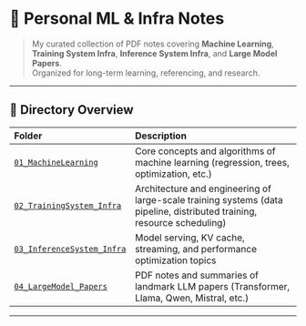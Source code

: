# 🧠 Personal ML & Infra Notes

> My curated collection of PDF notes covering **Machine Learning**, **Training System Infra**, **Inference System Infra**, and **Large Model Papers**.  
> Organized for long-term learning, referencing, and research.

---

## 📂 Directory Overview

| Folder                                               | Description |
|:-----------------------------------------------------|:--|
| [`01_MachineLearning`](./MachineLearning)            | Core concepts and algorithms of machine learning (regression, trees, optimization, etc.) |
| [`02_TrainingSystem_Infra`](./TrainingSystemInfra)   | Architecture and engineering of large-scale training systems (data pipeline, distributed training, resource scheduling) |
| [`03_InferenceSystem_Infra`](./InferenceSystemInfra) | Model serving, KV cache, streaming, and performance optimization topics |
| [`04_LargeModel_Papers`](./LargeModelPapers)         | PDF notes and summaries of landmark LLM papers (Transformer, Llama, Qwen, Mistral, etc.) |

---

